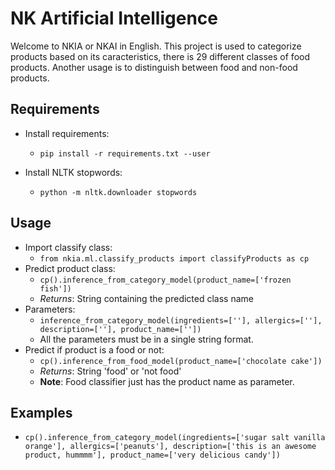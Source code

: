 # NK Artificial Intelligence

Welcome to NKIA or NKAI in English. This project is used to categorize products based on its caracteristics, there is 29 different classes of food products. Another usage is to distinguish between food and non-food products.

## Requirements

- Install requirements:
  - ```pip install -r requirements.txt --user```

- Install NLTK stopwords:
  - ```python -m nltk.downloader stopwords```

## Usage

- Import classify class:
    - ``` from nkia.ml.classify_products import classifyProducts as cp ``` 
- Predict product class:
    - ```cp().inference_from_category_model(product_name=['frozen fish'])```
    - *Returns*: String containing the predicted class name
- Parameters:
    - ``` inference_from_category_model(ingredients=[''], allergics=[''], description=[''], product_name=['']) ```
    - All the parameters must be in a single string format.
- Predict if product is a food or not:
    - ```cp().inference_from_food_model(product_name=['chocolate cake'])```
    - *Returns*: String 'food' or 'not food'
    - **Note**: Food classifier just has the product name as parameter.

## Examples

- ```cp().inference_from_category_model(ingredients=['sugar salt vanilla orange'], allergics=['peanuts'], description=['this is an awesome product, hummmm'], product_name=['very delicious candy']) ```
